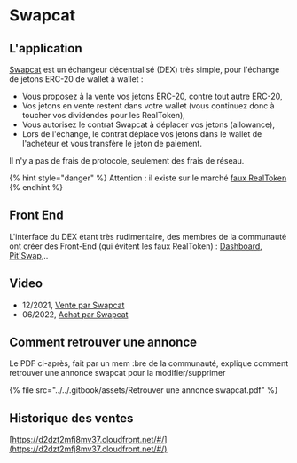 # Swapcat

## L'application

[Swapcat](https://cloudflare-ipfs.com/ipfs/QmZ8wkYtFgGXpHpPGGjQAynS5m8jc4df9KwD4v1pV27yBK/start.htm) est un échangeur décentralisé (DEX) très simple, pour l'échange de jetons ERC-20 de wallet à wallet :&#x20;

* Vous proposez à la vente vos jetons ERC-20, contre tout autre ERC-20,
* Vos jetons en vente restent dans votre wallet (vous continuez donc à toucher vos dividendes pour les RealToken),
* Vous autorisez le contrat Swapcat à déplacer vos jetons (allowance),
* Lors de l'échange, le contrat déplace vos jetons dans le wallet de l'acheteur et vous transfère le jeton de paiement.

Il n'y a pas de frais de protocole, seulement des frais de réseau.

{% hint style="danger" %}
&#x20;Attention : il existe sur le marché [faux RealToken](https://realt.co/warning-malicious-activity-on-swap-cat-involving-fake-realtokens/)
{% endhint %}

## Front End

L'interface du DEX étant très rudimentaire, des membres de la communauté ont créer des  Front-End (qui évitent les faux RealToken) : [Dashboard](https://dashboard.realtoken.community/swapcat), [Pit'Swap](https://marclanders.duckdns.org/),..

## Video

* 12/2021, [Vente par Swapcat](https://www.youtube.com/watch?v=cLN3x0Xl1ds\&ab\_channel=MarcBluerSky)
* 06/2022, [Achat par Swapcat](https://www.youtube.com/watch?v=cLN3x0Xl1ds\&ab\_channel=MarcBluerSky)

## Comment retrouver une annonce

Le PDF ci-après, fait par un mem :bre de la communauté, explique comment retrouver une annonce swapcat pour la modifier/supprimer

{% file src="../../.gitbook/assets/Retrouver une annonce swapcat.pdf" %}

## Historique des ventes&#x20;

[https://d2dzt2mfj8mv37.cloudfront.net/#/](https://d2dzt2mfj8mv37.cloudfront.net/#/)
